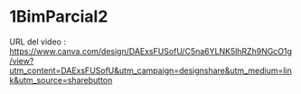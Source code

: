 # 1BimParcial2
URL del video : https://www.canva.com/design/DAExsFUSofU/C5na6YLNK5lhRZh9NGcO1g/view?utm_content=DAExsFUSofU&utm_campaign=designshare&utm_medium=link&utm_source=sharebutton
